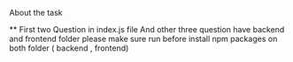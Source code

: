 About the task 
 
** First two Question in index.js file
And other three question have backend and frontend folder 
please make sure run before install npm packages on both folder ( backend , frontend) 